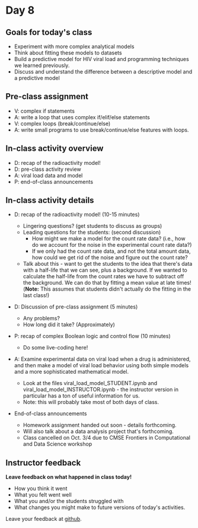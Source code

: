 # Day 8

## Goals for today's class

* Experiment with more complex analytical models 
* Think about fitting these models to datasets 
* Build a predictive model for HIV viral load and programming techniques we learned previously.
* Discuss and understand the difference between a descriptive model and a predictive model

## Pre-class assignment

* V: complex if statements
* A: write a loop that uses complex if/elif/else statements
* V: complex loops (break/continue/else)
* A: write small programs to use break/continue/else features with loops.

## In-class activity overview

* D: recap of the radioactivity model!
* D: pre-class activity review
* A: viral load data and model 
* P: end-of-class announcements 
 
## In-class activity details

* D: recap of the radioactivity model!  (10-15 minutes)
  * Lingering questions?  (get students to discuss as groups)
  * Leading questions for the students:  (second discussion)
    * How might we make a model for the count rate data?  (i.e., how do we account for the noise in the experimental count rate data?)
    * If we only had the count rate data, and not the total amount data, how could we get rid of the noise and figure out the count rate?
  * Talk about this - want to get the students to the idea that there's data with a half-life that we can see, plus a background.  If we wanted to calculate the half-life from the count rates we have to subtract off the background.  We can do that by fitting a mean value at late times!  (**Note:** This assumes that students didn't actually do the fitting in the last class!)

* D: Discussion of pre-class assignment  (5 minutes)
  * Any problems?
  * How long did it take?  (Approximately)

* P: recap of complex Boolean logic and control flow (10 minutes)
  * Do some live-coding here!

* A: Examine experimental data on viral load when a drug is administered, and then make a model of viral load behavior using both simple models and a more sophisticated mathematical model.
  * Look at the files viral\_load\_model\_STUDENT.ipynb and viral\_load\_model\_INSTRUCTOR.ipynb - the instructor version in particular has a ton of useful information for us.
  * Note: this will probably take most of both days of class.

* End-of-class announcements
  * Homework assignment handed out soon - details forthcoming.
  * Will also talk about a data analysis project that's forthcoming.
  * Class cancelled on Oct. 3/4 due to CMSE Frontiers in Computational and Data Science workshop 

## Instructor feedback

**Leave feedback on what happened in class today!**

* How you think it went
* What you felt went well
* What you and/or the students struggled with
* What changes you might make to future versions of today's activities.

Leave your feedback at [github](https://github.com/ComputationalModeling/intro-to-computational-modeling/issues/114).
